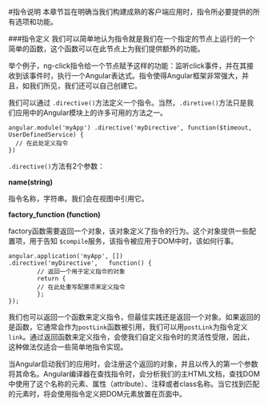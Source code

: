 #指令说明
本章节旨在明确当我们构建成熟的客户端应用时，指令所必要提供的所有选项和功能。

###指令定义
我们可以简单地认为指令就是我们在一个指定的节点上运行的一个简单的函数，这个函数可以在此节点上为我们提供额外的功能。

举个例子，ng-click指令给一个节点赋予这样的功能：监听click事件，并在其接收到该事件时，执行一个Angular表达式。指令使得Angular框架非常强大，并且，如我们所见，我们还可以自己创建它。

我们可以通过 `.directive()`方法定义一个指令。当然，`.diretive()`方法只是我们应用中的Angular模块上的许多可用的方法之一。

```
angular.module('myApp') .directive('myDirective', function($timeout, UserDefinedService) {  // 在此处定义指令})
```
`.directive()`方法有2个参数：

**name(string)**

指令名称，字符串。我们会在视图中引用它。

**factory_function (function)**

factory函数需要返回一个对象，该对象定义了指令的行为。这个对象提供一些配置项，用于告知 `$compile`服务，该指令被应用于DOM中时，该如何行事。

```
angular.application('myApp', [])
.directive('myDirective', 	function() {		// 返回一个用于定义指令的对象		return {		// 在此处重写配置项来定义指令		}; 
});
```
我们也可以返回一个函数来定义指令，但最佳实践还是返回一个对象。如果返回的是函数，它通常会作为`postLink`函数被引用，我们可以用`postLink`为指令定义`link`。通过返回函数来定义指令，会使我们自定义指令时的灵活性受限，因此，这种做法仅适合一些简单地指令实现。

当Angular启动我们的应用时，会注册这个返回的对象，并且以传入的第一个参数将其命名。Angular编译器在查找指令时，会分析我们的主HTML文档，查找DOM中使用了这个名称的元素、属性（attribute）、注释或者class名称。当它找到匹配的元素时，将会使用指令定义把DOM元素放置在页面中。

<pre>
<div my-directive></div>
</pre>

